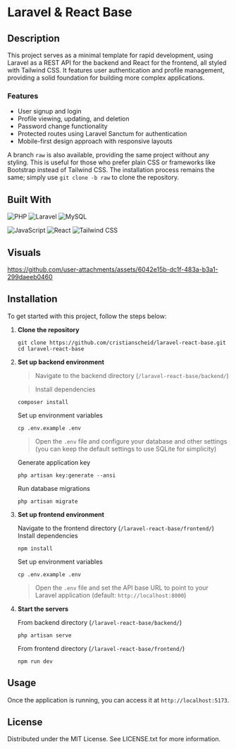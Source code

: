 # Laravel & React Base

## Description

This project serves as a minimal template for rapid development, using Laravel as a REST API for the backend and React for the frontend, all styled with Tailwind CSS. It features user authentication and profile management, providing a solid foundation for building more complex applications.

### Features

- User signup and login
- Profile viewing, updating, and deletion
- Password change functionality
- Protected routes using Laravel Sanctum for authentication
- Mobile-first design approach with responsive layouts

A branch `raw` is also available, providing the same project without any styling. This is useful for those who prefer plain CSS or frameworks like Bootstrap instead of Tailwind CSS. The installation process remains the same; simply use `git clone -b raw` to clone the repository.

## Built With

![PHP](https://img.shields.io/badge/PHP-8.3-gray?logo=php&style=for-the-badge)
![Laravel](https://img.shields.io/badge/Laravel-11.21-gray?logo=laravel&style=for-the-badge)
![MySQL](https://img.shields.io/badge/MySQL-8.0-gray?logo=mysql&style=for-the-badge)

![JavaScript](https://img.shields.io/badge/JavaScript-ES6-gray?logo=javascript&style=for-the-badge)
![React](https://img.shields.io/badge/React-18.3-gray?logo=react&style=for-the-badge)
![Tailwind CSS](https://img.shields.io/badge/TailwindCSS-3.4-gray?logo=tailwindcss&style=for-the-badge)

## Visuals

https://github.com/user-attachments/assets/6042e15b-dc1f-483a-b3a1-299daeeb0460

## Installation

To get started with this project, follow the steps below:

1. **Clone the repository**

   ```
   git clone https://github.com/cristianscheid/laravel-react-base.git
   cd laravel-react-base
   ```

2. **Set up backend environment**

   > Navigate to the backend directory (`/laravel-react-base/backend/`)

   > Install dependencies

   ```
   composer install
   ```

   Set up environment variables

   ```
   cp .env.example .env
   ```

   > Open the `.env` file and configure your database and other settings (you can keep the default settings to use SQLite for simplicity)

   Generate application key

   ```
   php artisan key:generate --ansi
   ```

   Run database migrations

   ```
   php artisan migrate
   ```

3. **Set up frontend environment**

   Navigate to the frontend directory (`/laravel-react-base/frontend/`)
   Install dependencies

   ```
   npm install
   ```

   Set up environment variables

   ```
   cp .env.example .env
   ```

   > Open the `.env` file and set the API base URL to point to your Laravel application (default: `http://localhost:8000`)

4. **Start the servers**

   From backend directory (`/laravel-react-base/backend/`)

   ```
   php artisan serve
   ```

   From frontend directory (`/laravel-react-base/frontend/`)

   ```
   npm run dev
   ```

## Usage

Once the application is running, you can access it at `http://localhost:5173`.

## License

Distributed under the MIT License. See LICENSE.txt for more information.
